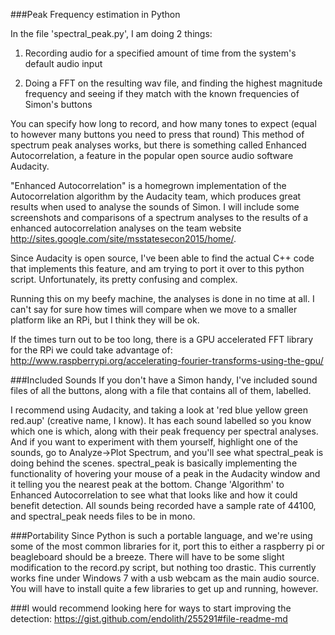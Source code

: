 ###Peak Frequency estimation in Python

In the file 'spectral_peak.py', I am doing 2 things:

1. Recording audio for a specified amount of time from the system's default audio input

2. Doing a FFT on the resulting wav file, and finding the highest magnitude frequency and seeing if they match with the known frequencies of Simon's buttons

You can specify how long to record, and how many tones to expect (equal to however many buttons you need to press that round)
This method of spectrum peak analyses works, but there is something called Enhanced Autocorrelation, a feature in the popular open source audio software Audacity.

"Enhanced Autocorrelation" is a homegrown implementation of the Autocorrelation algorithm by the Audacity team, which produces great results when used to analyse the sounds of Simon. I will include
some screenshots and comparisons of a spectrum analyses to the results of a enhanced autocorrelation analyses on the team website http://sites.google.com/site/msstatesecon2015/home/.

Since Audacity is open source, I've been able to find the actual C++ code that implements this feature, and am trying to port it over to this python script. Unfortunately, its pretty confusing and complex.

Running this on my beefy machine, the analyses is done in no time at all. I can't say for sure how times will compare when we move to a smaller platform like an RPi, but I think they will be ok.

If the times turn out to be too long, there is a GPU accelerated FFT library for the RPi we could take advantage of: http://www.raspberrypi.org/accelerating-fourier-transforms-using-the-gpu/


###Included Sounds
If you don't have a Simon handy, I've included sound files of all the buttons, along with a file that contains all of them, labelled. 

I recommend using Audacity, and taking a look at 
'red blue yellow green red.aup' (creative name, I know). It has each sound labelled so you know which one is which, along with their peak frequency per spectral analyses. And if you want to experiment 
with them yourself, highlight one of the sounds, go to Analyze->Plot Spectrum, and you'll see what spectral_peak is doing behind the scenes. spectral_peak is basically implementing the functionality of 
hovering your mouse of a peak in the Audacity window and it telling you the nearest peak at the bottom. Change 'Algorithm' to Enhanced Autocorrelation to see what that looks like and how it could benefit 
detection. All sounds being recorded have a sample rate of 44100, and spectral_peak needs files to be in mono. 

###Portability
Since Python is such a portable language, and we're using some of the most common libraries for it, port this to either a raspberry pi or beagleboard should be a breeze. There will have to be some slight 
modification to the record.py script, but nothing too drastic. This currently works fine under Windows 7 with a usb webcam as the main audio source. You will have to install quite a few libraries to 
get up and running, however.


###I would recommend looking here for ways to start improving the detection:
https://gist.github.com/endolith/255291#file-readme-md
